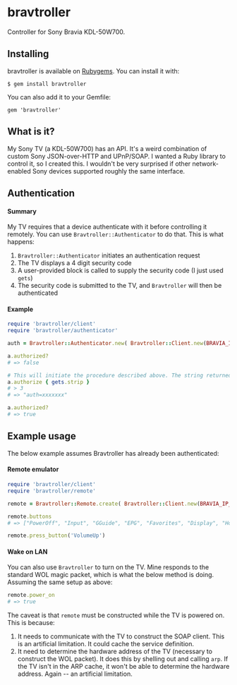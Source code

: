 # bravtroller
Controller for Sony Bravia KDL-50W700.

## Installing

bravtroller is available on [Rubygems](https://rubygems.org). You can install it with:

```
$ gem install bravtroller
```

You can also add it to your Gemfile:

```
gem 'bravtroller'
```

## What is it?

My Sony TV (a KDL-50W700) has an API. It's a weird combination of custom Sony JSON-over-HTTP and UPnP/SOAP. I wanted a Ruby library to control it, so I created this. I wouldn't be very surprised if other network-enabled Sony devices supported roughly the same interface.

## Authentication

#### Summary

My TV requires that a device authenticate with it before controlling it remotely. You can use `Bravtroller::Authenticator` to do that. This is what happens:

1. `Bravtroller::Authenticator` initiates an authentication request
2. The TV displays a 4 digit security code
3. A user-provided block is called to supply the security code (I just used `gets`)
4. The security code is submitted to the TV, and `Bravtroller` will then be authenticated

#### Example 

```ruby
require 'bravtroller/client'
require 'bravtroller/authenticator'

auth = Bravtroller::Authenticator.new( Bravtroller::Client.new(BRAVIA_IP_ADDRESS) )

a.authorized?
# => false

# This will initiate the procedure described above. The string returned is a cookie used by the SOAP client
a.authorize { gets.strip }
# > 3
# => "auth=xxxxxxx"

a.authorized?
# => true
```

## Example usage

The below example assumes Bravtroller has already been authenticated:

#### Remote emulator 

```ruby
require 'bravtroller/client'
require 'bravtroller/remote'

remote = Bravtroller::Remote.create( Bravtroller::Client.new(BRAVIA_IP_ADDRESS) )

remote.buttons
# => ["PowerOff", "Input", "GGuide", "EPG", "Favorites", "Display", "Home", "Options", "Return", "Up", "Down", "Right", "Left", "Confirm", "Red", "Green", "Yellow", "Blue", "Num1", "Num2", "Num3", "Num4", "Num5", "Num6", "Num7", "Num8", "Num9", "Num0", "Num11", "Num12", "VolumeUp", "VolumeDown", "Mute", "ChannelUp", "ChannelDown", "SubTitle", "ClosedCaption", "Enter", "DOT", "Analog", "Teletext", "Exit", "Analog2", "*AD", "Digital", "Analog?", "BS", "CS", "BSCS", "Ddata", "PicOff", "Tv_Radio", "Theater", "SEN", "InternetWidgets", "InternetVideo", "Netflix", "SceneSelect", "Mode3D", "iManual", "Audio", "Wide", "Jump", "PAP", "MyEPG", "ProgramDescription", "WriteChapter", "TrackID", "TenKey", "AppliCast", "acTVila", "DeleteVideo", "PhotoFrame", "TvPause", "KeyPad", "Media", "SyncMenu", "Forward", "Play", "Rewind", "Prev", "Stop", "Next", "Rec", "Pause", "Eject", "FlashPlus", "FlashMinus", "TopMenu", "PopUpMenu", "RakurakuStart", "OneTouchTimeRec", "OneTouchView", "OneTouchRec", "OneTouchStop", "DUX", "FootballMode", "Social"]

remote.press_button('VolumeUp')
```

#### Wake on LAN

You can also use `Bravtroller` to turn on the TV. Mine responds to the standard WOL magic packet, which is what the below method is doing. Assuming the same setup as above:

```ruby
remote.power_on
# => true
```

The caveat is that `remote` must be constructed while the TV is powered on. This is because:

1. It needs to communicate with the TV to construct the SOAP client. This is an artificial limitation. It could cache the service definition.
2. It need to determine the hardware address of the TV (necessary to construct the WOL packet). It does this by shelling out and calling `arp`. If the TV isn't in the ARP cache, it won't be able to determine the hardware address. Again -- an artificial limitation.
